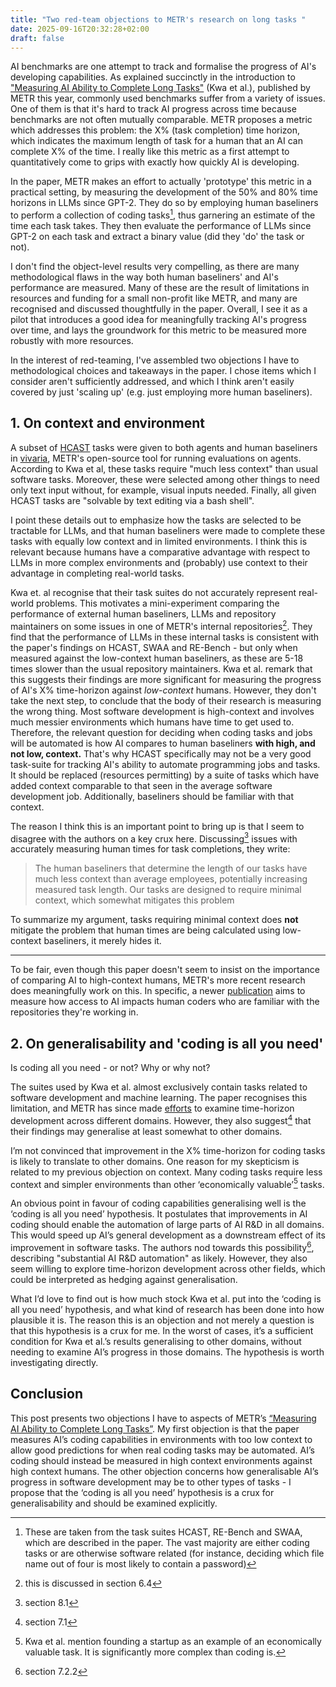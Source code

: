 ```yaml
---
title: "Two red-team objections to METR's research on long tasks "
date: 2025-09-16T20:32:28+02:00
draft: false
---
```


AI benchmarks are one attempt to track and formalise the progress of AI's developing capabilities. As explained succinctly in the introduction to ["Measuring AI Ability to Complete Long Tasks"](https://arxiv.org/abs/2503.14499) (Kwa et al.), published by METR this year, commonly used benchmarks suffer from a variety of issues. One of them is that it's hard to track AI progress across time because benchmarks are not often mutually comparable. METR proposes a metric which addresses this problem: the X% (task completion) time horizon, which indicates the maximum length of task for a human that an AI can complete X% of the time. I really like this metric as a first attempt to quantitatively come to grips with exactly how quickly AI is developing.

In the paper, METR makes an effort to actually 'prototype' this metric in a practical setting, by measuring the development of the 50% and 80% time horizons in LLMs since GPT-2. They do so by employing human baseliners to perform a collection of coding tasks[^1], thus garnering an estimate of the time each task takes. They then evaluate the performance of LLMs since GPT-2 on each task and extract a binary value (did they 'do' the task or not).

I don't find the object-level results very compelling, as there are many methodological flaws in the way both human baseliners' and AI's performance are measured. Many of these are the result of limitations in resources and funding for a small non-profit like METR, and many are recognised and discussed thoughtfully in the paper. Overall, I see it as a pilot that introduces a good idea for meaningfully tracking AI's progress over time, and lays the groundwork for this metric to be measured more robustly with more resources.

In the interest of red-teaming, I've assembled two objections I have to methodological choices and takeaways in the paper. I chose items which I consider aren't sufficiently addressed, and which I think aren't easily covered by just 'scaling up' (e.g. just employing more human baseliners).

## 1. On context and environment

A subset of [HCAST](https://arxiv.org/pdf/2503.17354) tasks were given to both agents and human baseliners in [vivaria](https://vivaria.metr.org/), METR's open-source tool for running evaluations on agents. According to Kwa et al, these tasks require "much less context" than usual software tasks. Moreover, these were selected among other things to need only text input without, for example, visual inputs needed. Finally, all given HCAST tasks are "solvable by text editing via a bash shell".

I point these details out to emphasize how the tasks are selected to be tractable for LLMs, and that human baseliners were made to complete these tasks with equally low context and in limited environments. I think this is relevant because humans have a comparative advantage with respect to LLMs in more complex environments and (probably) use context to their advantage in completing real-world tasks.

Kwa et. al recognise that their task suites do not accurately represent real-world problems. This motivates a mini-experiment comparing the performance of external human baseliners, LLMs 
and repository maintainers on some issues in one of METR's internal repositories[^2]. They find that the performance of LLMs in these internal tasks is consistent with the paper's findings on HCAST, SWAA and RE-Bench - but only when measured against the low-context human baseliners, as these are 5-18 times slower than the usual repository maintainers. Kwa et al. remark that this suggests their findings are more significant for measuring the progress of AI's X% time-horizon against *low-context* humans.  However, they don't take the next step, to conclude that the body of their research is measuring the wrong thing. Most software development is high-context and involves much messier environments which humans have time to get used to. Therefore, the relevant question for deciding when coding tasks and jobs will be automated is how AI compares to human baseliners **with high, and not low, context.** That's why HCAST specifically may not be a very good task-suite for tracking AI's ability to automate programming jobs and tasks. It should be replaced (resources permitting) by a suite of tasks which have added context comparable to that seen in the average software development job. Additionally, baseliners should be familiar with that context.

The reason I think this is an important point to bring up is that I seem to disagree with the authors on a key crux here. Discussing[^3] issues with accurately measuring human times for task completions, they write:

>The human baseliners that determine the length of our tasks have much less context than average employees, potentially increasing measured task length. Our tasks are designed to require minimal context, which somewhat mitigates this problem

To summarize my argument, tasks requiring minimal context does **not** mitigate the problem that human times are being calculated using low-context baseliners, it merely hides it.

----

To be fair, even though this paper doesn't seem to insist on the importance of comparing AI to high-context humans, METR's more recent research does meaningfully work on this. In specific, a newer [publication](https://metr.org/blog/2025-07-10-early-2025-ai-experienced-os-dev-study/) aims to measure how access to AI impacts human coders who are familiar with the repositories they're working in. 

## 2. On generalisability and 'coding is all you need'

Is coding all you need - or not? Why or why not?

The suites used by Kwa et al. almost exclusively contain tasks related to software development and machine learning. The paper recognises this limitation, and METR has since made [efforts](https://metr.org/blog/2025-07-14-how-does-time-horizon-vary-across-domains/) to examine time-horizon development across different domains. However, they also suggest[^4] that their findings may generalise at least somewhat to other domains.

I’m not convinced that improvement in the X% time-horizon for coding tasks is likely to translate to other domains. One reason for my skepticism is related to my previous objection on context. Many coding tasks require less context and simpler environments than other ‘economically valuable’[^6] tasks.

An obvious point in favour of coding capabilities generalising well is the ‘coding is all you need’ hypothesis. It postulates that improvements in AI coding should enable the automation of large parts of AI R&D in all domains. This would speed up AI’s general development as a downstream effect of its improvement in software tasks. The authors nod towards this possibility[^5], describing "substantial AI R&D automation" as likely. However, they also seem willing to explore time-horizon development across other fields, which could be interpreted as hedging against generalisation.

What I’d love to find out is how much stock Kwa et al. put into the ‘coding is all you need’ hypothesis, and what kind of research has been done into how plausible it is. The reason this is an objection and not merely a question is that this hypothesis is a crux for me. In the worst of cases, it’s a sufficient condition for Kwa et al.’s results generalising to other domains, without needing to examine AI’s progress in those domains. The hypothesis is worth investigating directly.

## Conclusion

This post presents two objections I have to aspects of METR’s [“Measuring AI Ability to Complete Long Tasks”](https://arxiv.org/abs/2503.14499). My first objection is that the paper measures AI’s coding capabilities in environments with too low context to allow good predictions for when real coding tasks may be automated. AI’s coding should instead be measured in high context environments against high context humans. The other objection concerns how generalisable AI’s progress in software development may be to other types of tasks - I propose that the ‘coding is all you need’ hypothesis is a crux for generalisability and should be examined explicitly.



[^1]: These are taken from the task suites HCAST, RE-Bench and SWAA, which are described in the paper. The vast majority are either coding tasks or are otherwise software related (for instance, deciding which file name out of four is most likely to contain a password)
[^2]: this is discussed in section 6.4
[^3]: section 8.1
[^4]: section 7.1
[^5]: section 7.2.2
[^6]: Kwa et al. mention founding a startup as an example of an economically valuable task. It is significantly more complex than coding is.